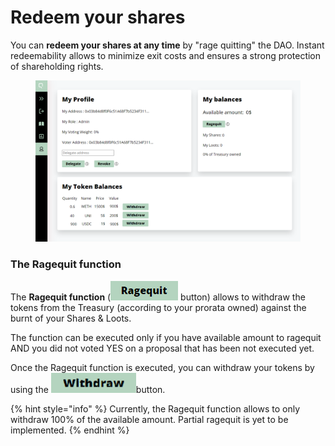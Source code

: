 # Redeem your shares

You can **redeem your shares at any time** by "rage quitting" the DAO. Instant redeemability allows to minimize exit costs and ensures a strong protection of shareholding rights.&#x20;

<figure><img src="../.gitbook/assets/myprofile ragequit modified.png" alt=""><figcaption></figcaption></figure>

### The Ragequit function

The **Ragequit function** (<img src="../.gitbook/assets/ragequit.png" alt="" data-size="line"> button) allows to withdraw the tokens from the Treasury (according to your prorata owned) against the burnt of your Shares & Loots.

The function can be executed only if you have available amount to ragequit AND you did not voted YES on a proposal that has been not executed yet.

Once the Ragequit function is executed, you can withdraw your tokens by using the <img src="../.gitbook/assets/image (5).png" alt="" data-size="line">button.

{% hint style="info" %}
Currently, the Ragequit function allows to only withdraw 100% of the available amount. Partial ragequit is yet to be implemented.
{% endhint %}
